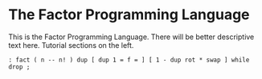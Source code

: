 # The Factor Programming Language

This is the Factor Programming Language.  There will be better
descriptive text here.  Tutorial sections on the left.

```factor
: fact ( n -- n! ) dup [ dup 1 = f = ] [ 1 - dup rot * swap ] while drop ;
```
